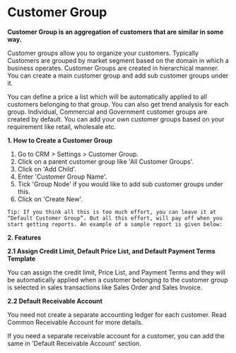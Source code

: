 # Customer Group

**Customer Group is an aggregation of customers that are similar in some way.**

Customer groups allow you to organize your customers. Typically Customers are grouped by market segment based on the domain in which a business operates. Customer Groups are created in hierarchical manner. You can create a main customer group and add sub customer groups under it.

You can define a price a list which will be automatically applied to all customers belonging to that group. You can also get trend analysis for each group. Individual, Commercial and Government customer groups are created by default. You can add your own customer groups based on your requirement like retail, wholesale etc.

**1. How to Create a Customer Group**

1. Go to CRM > Settings > Customer Group.
2. Click on a parent customer group like 'All Customer Groups'.
3. Click on 'Add Child'.
4. Enter 'Customer Group Name'.
5. Tick 'Group Node' if you would like to add sub customer groups under this.
6. Click on 'Create New'.

`Tip: If you think all this is too much effort, you can leave it at “Default Customer Group”. But all this effort, will pay off when you start getting reports. An example of a sample report is given below:`

**2. Features** 

**2.1 Assign Credit Limit, Default Price List, and Default Payment Terms Template**

You can assign the credit limit, Price List, and Payment Terms and they will be automatically applied when a customer belonging to the customer group is selected in sales transactions like Sales Order and Sales Invoice.

**2.2 Default Receivable Account** 

You need not create a separate accounting ledger for each customer. Read Common Receivable Account for more details.

If you need a separate receivable account for a customer, you can add the same in 'Default Receivable Account' section.
